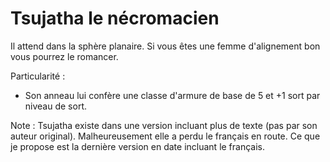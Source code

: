 # Tsujatha le nécromacien

Il attend dans la sphère planaire. Si vous êtes une femme d'alignement bon vous pourrez le romancer.

Particularité :
- Son anneau lui confère une classe d'armure de base de 5 et +1 sort par niveau de sort.

Note : Tsujatha existe dans une version incluant plus de texte (pas par son auteur original). Malheureusement elle a perdu le français en route. Ce que je propose est la dernière version en date incluant le français.
